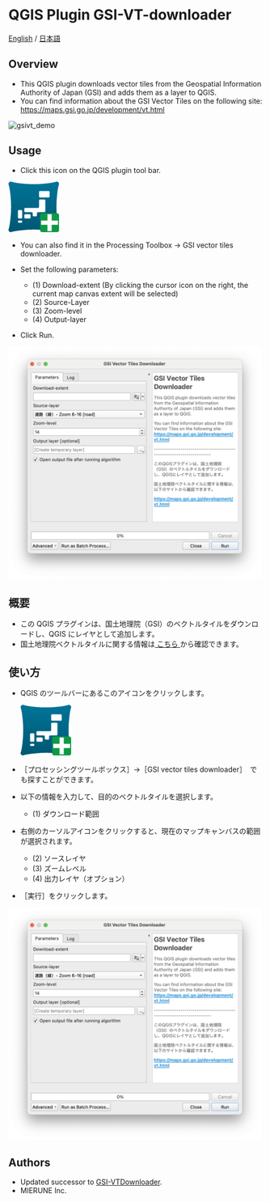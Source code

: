 # QGIS Plugin GSI-VT-downloader

[English](#Overview) / [日本語](#概要)

## Overview

- This QGIS plugin downloads vector tiles from the Geospatial Information Authority of Japan (GSI) and adds them as a layer to QGIS.
- You can find information about the GSI Vector Tiles on the following site: https://maps.gsi.go.jp/development/vt.html

![gsivt_demo](./imgs/gsivt.gif)

## Usage

- Click this icon on the QGIS plugin tool bar.

<img width="100" src="./imgs/icon.png" />

- You can also find it in the Processing Toolbox -> GSI vector tiles downloader.
- Set the following parameters:

  - (1) Download-extent (By clicking the cursor icon on the right, the current map canvas extent will be selected)
  - (2) Source-Layer
  - (3) Zoom-level
  - (4) Output-layer

- Click Run.

<img width="500" src="./imgs/parameters.png" />

## 概要

- この QGIS プラグインは、国土地理院（GSI）のベクトルタイルをダウンロードし、QGIS にレイヤとして追加します。
- 国土地理院ベクトルタイルに関する情報は[ こちら ](https://maps.gsi.go.jp/development/vt.html)から確認できます。

## 使い方

- QGIS のツールバーにあるこのアイコンをクリックします。

  <img width="100" src="./imgs/icon.png" />

- ［プロセッシングツールボックス］->［GSI vector tiles downloader］　でも探すことができます。
- 以下の情報を入力して、目的のベクトルタイルを選択します。

  - (1) ダウンロード範囲

- 右側のカーソルアイコンをクリックすると、現在のマップキャンバスの範囲が選択されます。

  - (2) ソースレイヤ
  - (3) ズームレベル
  - (4) 出力レイヤ（オプション）

- ［実行］をクリックします。

<img width="500" src="./imgs/parameters.png" />

## Authors

- Updated successor to [GSI-VTDownloader](https://github.com/Kanahiro/GSI-VTDownloader).
- MIERUNE Inc.
